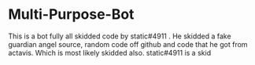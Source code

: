 # Multi-Purpose-Bot
This is a bot fully all skidded code by static#4911 . He skidded a fake guardian angel source, random code off github and code that he got from actavis. Which is most likely skidded also.
static#4911 is a skid
